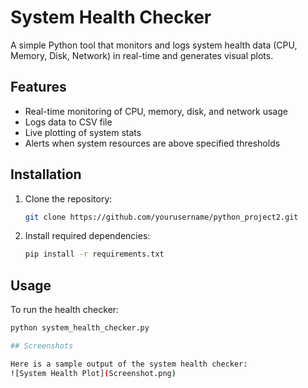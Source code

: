 # System Health Checker

A simple Python tool that monitors and logs system health data (CPU, Memory, Disk, Network) in real-time and generates visual plots.

## Features
- Real-time monitoring of CPU, memory, disk, and network usage
- Logs data to CSV file
- Live plotting of system stats
- Alerts when system resources are above specified thresholds

## Installation

1. Clone the repository:
    ```bash
    git clone https://github.com/yourusername/python_project2.git
    ```
2. Install required dependencies:
    ```bash
    pip install -r requirements.txt
    ```
## Usage

To run the health checker:
```bash
python system_health_checker.py

## Screenshots

Here is a sample output of the system health checker:
![System Health Plot](Screenshot.png)



